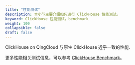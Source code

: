 ```yaml
---
title: "性能测试"
description: 本小节主要介绍如何进行 ClickHouse 性能测试。 
keyword: ClickHouse 性能测试，benchmark
weight: 100
collapsible: false
draft: false
---
```




ClickHouse on QingCloud 与原生 ClickHouse 近乎一致的性能.

更多性能相关测试信息，可以参考 [ClickHouse Benchmark](https://clickhouse.yandex/benchmark.html)。
